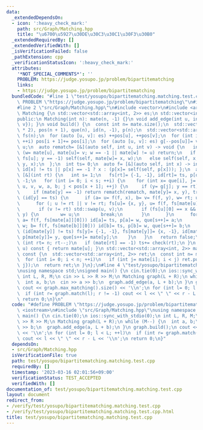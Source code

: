 ```yaml
---
data:
  _extendedDependsOn:
  - icon: ':heavy_check_mark:'
    path: src/Graph/Matching.hpp
    title: "\u6700\u5927\u30DE\u30C3\u30C1\u30F3\u30B0"
  _extendedRequiredBy: []
  _extendedVerifiedWith: []
  _isVerificationFailed: false
  _pathExtension: cpp
  _verificationStatusIcon: ':heavy_check_mark:'
  attributes:
    '*NOT_SPECIAL_COMMENTS*': ''
    PROBLEM: https://judge.yosupo.jp/problem/bipartitematching
    links:
    - https://judge.yosupo.jp/problem/bipartitematching
  bundledCode: "#line 1 \"test/yosupo/bipartitematching.matching.test.cpp\"\n#define\
    \ PROBLEM \"https://judge.yosupo.jp/problem/bipartitematching\"\n#include <iostream>\n\
    #line 2 \"src/Graph/Matching.hpp\"\n#include <vector>\n#include <array>\nclass\
    \ Matching {\n std::vector<std::array<int, 2>> es;\n std::vector<int> mate;\n\
    public:\n Matching(int n): mate(n, -1) {}\n void add_edge(int u, int v) { es.push_back({u,\
    \ v}); }\n void build() {\n  const int n= mate.size();\n  std::vector<int> g(es.size()\
    \ * 2), pos(n + 1), que(n), id(n, -1), p(n);\n  std::vector<std::array<int, 2>>\
    \ fs(n);\n  for (auto [u, v]: es) ++pos[u], ++pos[v];\n  for (int i= 0; i < n;\
    \ ++i) pos[i + 1]+= pos[i];\n  for (auto [u, v]: es) g[--pos[u]]= v, g[--pos[v]]=\
    \ u;\n  auto rematch= [&](auto self, int u, int v) -> void {\n   int w;\n   if\
    \ (w= mate[u], mate[u]= v; w == -1 || mate[w] != u) return;\n   if (auto [x, y]=\
    \ fs[u]; y == -1) self(self, mate[w]= x, w);\n   else self(self, x, y), self(self,\
    \ y, x);\n  };\n  int ts= 0;\n  auto f= [&](auto self, int x) -> int { return\
    \ id[x] != ts || p[x] == -1 ? x : (p[x]= self(self, p[x])); };\n  auto check=\
    \ [&](int rt) {\n   int s= 1;\n   fs[rt]= {-1, -1}, id[rt]= ts, p[que[0]= rt]=\
    \ -1;\n   for (int i= 0; i < s; ++i) {\n    for (int x= que[i], j= pos[x], y,\
    \ u, v, w, a, b; j < pos[x + 1]; ++j) {\n     if (y= g[j]; y == rt) continue;\n\
    \     if (mate[y] == -1) return rematch(rematch, mate[y]= x, y), true;\n     if\
    \ (id[y] == ts) {\n      if (a= u= f(f, x), b= v= f(f, y), w= rt; u == v) continue;\n\
    \      for (; u != rt || v != rt; fs[u]= {x, y}, u= f(f, fs[mate[u]][0])) {\n\
    \       if (v != rt) std::swap(u, v);\n       if (fs[u][0] == x && fs[u][1] ==\
    \ y) {\n        w= u;\n        break;\n       }\n      }\n      for (; a != w;\
    \ a= f(f, fs[mate[a]][0])) id[a]= ts, p[a]= w, que[s++]= a;\n      for (; b !=\
    \ w; b= f(f, fs[mate[b]][0])) id[b]= ts, p[b]= w, que[s++]= b;\n     } else if\
    \ (id[mate[y]] != ts) fs[y]= {-1, -1}, fs[mate[y]]= {x, -1}, id[mate[y]]= ts,\
    \ p[mate[y]]= y, que[s++]= mate[y];\n    }\n   }\n   return false;\n  };\n  for\
    \ (int rt= n; rt--;)\n   if (mate[rt] == -1) ts+= check(rt);\n }\n int match(int\
    \ u) const { return mate[u]; }\n std::vector<std::array<int, 2>> max_matching()\
    \ const {\n  std::vector<std::array<int, 2>> ret;\n  const int n= mate.size();\n\
    \  for (int i= 0; i < n; ++i)\n   if (int j= mate[i]; i < j) ret.push_back({i,\
    \ j});\n  return ret;\n }\n};\n#line 4 \"test/yosupo/bipartitematching.matching.test.cpp\"\
    \nusing namespace std;\nsigned main() {\n cin.tie(0);\n ios::sync_with_stdio(0);\n\
    \ int L, R, M;\n cin >> L >> R >> M;\n Matching graph(L + R);\n while (M--) {\n\
    \  int a, b;\n  cin >> a >> b;\n  graph.add_edge(a, L + b);\n }\n graph.build();\n\
    \ cout << graph.max_matching().size() << '\\n';\n for (int l= 0; l < L; ++l)\n\
    \  if (int r= graph.match(l); r != -1) cout << l << \" \" << r - L << '\\n';\n\
    \ return 0;\n}\n"
  code: "#define PROBLEM \"https://judge.yosupo.jp/problem/bipartitematching\"\n#include\
    \ <iostream>\n#include \"src/Graph/Matching.hpp\"\nusing namespace std;\nsigned\
    \ main() {\n cin.tie(0);\n ios::sync_with_stdio(0);\n int L, R, M;\n cin >> L\
    \ >> R >> M;\n Matching graph(L + R);\n while (M--) {\n  int a, b;\n  cin >> a\
    \ >> b;\n  graph.add_edge(a, L + b);\n }\n graph.build();\n cout << graph.max_matching().size()\
    \ << '\\n';\n for (int l= 0; l < L; ++l)\n  if (int r= graph.match(l); r != -1)\
    \ cout << l << \" \" << r - L << '\\n';\n return 0;\n}"
  dependsOn:
  - src/Graph/Matching.hpp
  isVerificationFile: true
  path: test/yosupo/bipartitematching.matching.test.cpp
  requiredBy: []
  timestamp: '2023-03-16 02:01:56+09:00'
  verificationStatus: TEST_ACCEPTED
  verifiedWith: []
documentation_of: test/yosupo/bipartitematching.matching.test.cpp
layout: document
redirect_from:
- /verify/test/yosupo/bipartitematching.matching.test.cpp
- /verify/test/yosupo/bipartitematching.matching.test.cpp.html
title: test/yosupo/bipartitematching.matching.test.cpp
---
```

